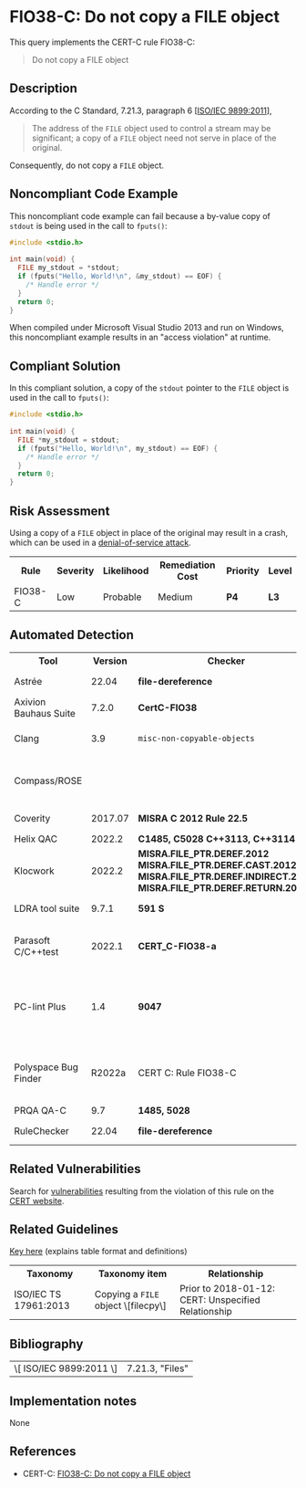 # FIO38-C: Do not copy a FILE object

This query implements the CERT-C rule FIO38-C:

> Do not copy a FILE object


## Description

According to the C Standard, 7.21.3, paragraph 6 \[[ISO/IEC 9899:2011](https://wiki.sei.cmu.edu/confluence/display/c/AA.+Bibliography#AA.Bibliography-ISO-IEC9899-2011)\],

> The address of the `FILE` object used to control a stream may be significant; a copy of a `FILE` object need not serve in place of the original.


Consequently, do not copy a `FILE` object.

## Noncompliant Code Example

This noncompliant code example can fail because a by-value copy of `stdout` is being used in the call to `fputs()`:

```cpp
#include <stdio.h>
 
int main(void) {
  FILE my_stdout = *stdout;
  if (fputs("Hello, World!\n", &my_stdout) == EOF) {
    /* Handle error */
  }
  return 0;
}

```
When compiled under Microsoft Visual Studio 2013 and run on Windows, this noncompliant example results in an "access violation" at runtime.

## Compliant Solution

In this compliant solution, a copy of the `stdout` pointer to the `FILE` object is used in the call to `fputs()`:

```cpp
#include <stdio.h>
 
int main(void) {
  FILE *my_stdout = stdout;
  if (fputs("Hello, World!\n", my_stdout) == EOF) {
    /* Handle error */
  }
  return 0;
}

```

## Risk Assessment

Using a copy of a `FILE` object in place of the original may result in a crash, which can be used in a [denial-of-service attack](https://wiki.sei.cmu.edu/confluence/display/c/BB.+Definitions#BB.Definitions-denial-of-service).

<table> <tbody> <tr> <th> Rule </th> <th> Severity </th> <th> Likelihood </th> <th> Remediation Cost </th> <th> Priority </th> <th> Level </th> </tr> <tr> <td> FIO38-C </td> <td> Low </td> <td> Probable </td> <td> Medium </td> <td> <strong>P4</strong> </td> <td> <strong>L3</strong> </td> </tr> </tbody> </table>


## Automated Detection

<table> <tbody> <tr> <th> Tool </th> <th> Version </th> <th> Checker </th> <th> Description </th> </tr> <tr> <td> <a> Astrée </a> </td> <td> 22.04 </td> <td> <strong>file-dereference</strong> </td> <td> Partially checked </td> </tr> <tr> <td> <a> Axivion Bauhaus Suite </a> </td> <td> 7.2.0 </td> <td> <strong>CertC-FIO38</strong> </td> <td> Fully implemented </td> </tr> <tr> <td> <a> Clang </a> </td> <td> 3.9 </td> <td> <code>misc-non-copyable-objects</code> </td> <td> Checked with <code>clang-tidy</code> </td> </tr> <tr> <td> <a> Compass/ROSE </a> </td> <td> </td> <td> </td> <td> Can detect simple violations of this rule </td> </tr> <tr> <td> <a> Coverity </a> </td> <td> 2017.07 </td> <td> <strong>MISRA C 2012 Rule 22.5</strong> </td> <td> Partially implemented </td> </tr> <tr> <td> <a> Helix QAC </a> </td> <td> 2022.2 </td> <td> <strong>C1485, C5028</strong> <strong>C++3113, C++3114</strong> </td> <td> </td> </tr> <tr> <td> <a> Klocwork </a> </td> <td> 2022.2 </td> <td> <strong>MISRA.FILE_PTR.DEREF.2012</strong> <strong>MISRA.FILE_PTR.DEREF.CAST.2012</strong> <strong>MISRA.FILE_PTR.DEREF.INDIRECT.2012</strong> <strong>MISRA.FILE_PTR.DEREF.RETURN.2012</strong> </td> <td> </td> </tr> <tr> <td> <a> LDRA tool suite </a> </td> <td> 9.7.1 </td> <td> <strong>591 S</strong> </td> <td> Fully implemented </td> </tr> <tr> <td> <a> Parasoft C/C++test </a> </td> <td> 2022.1 </td> <td> <strong>CERT_C-FIO38-a</strong> </td> <td> A pointer to a FILE object shall not be dereferenced </td> </tr> <tr> <td> <a> PC-lint Plus </a> </td> <td> 1.4 </td> <td> <strong>9047</strong> </td> <td> Partially supported: reports when a FILE pointer is dereferenced </td> </tr> <tr> <td> <a> Polyspace Bug Finder </a> </td> <td> R2022a </td> <td> <a> CERT C: Rule FIO38-C </a> </td> <td> Checks for misuse of a FILE object (rule fully covered) </td> </tr> <tr> <td> <a> PRQA QA-C </a> </td> <td> 9.7 </td> <td> <strong>1485, 5028 </strong> </td> <td> </td> </tr> <tr> <td> <a> RuleChecker </a> </td> <td> 22.04 </td> <td> <strong>file-dereference</strong> </td> <td> Partially checked </td> </tr> </tbody> </table>


## Related Vulnerabilities

Search for [vulnerabilities](https://wiki.sei.cmu.edu/confluence/display/c/BB.+Definitions#BB.Definitions-vulnerability) resulting from the violation of this rule on the [CERT website](https://www.kb.cert.org/vulnotes/bymetric?searchview&query=FIELD+KEYWORDS+contains+FIO38-C).

## Related Guidelines

[Key here](https://wiki.sei.cmu.edu/confluence/display/c/How+this+Coding+Standard+is+Organized#HowthisCodingStandardisOrganized-RelatedGuidelines) (explains table format and definitions)

<table> <tbody> <tr> <th> Taxonomy </th> <th> Taxonomy item </th> <th> Relationship </th> </tr> <tr> <td> <a> ISO/IEC TS 17961:2013 </a> </td> <td> Copying a <code>FILE</code> object \[filecpy\] </td> <td> Prior to 2018-01-12: CERT: Unspecified Relationship </td> </tr> </tbody> </table>


## Bibliography

<table> <tbody> <tr> <td> \[ <a> ISO/IEC 9899:2011 </a> \] </td> <td> 7.21.3, "Files" </td> </tr> </tbody> </table>


## Implementation notes

None

## References

* CERT-C: [FIO38-C: Do not copy a FILE object](https://wiki.sei.cmu.edu/confluence/display/c)
